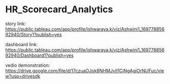 # HR_Scorecard_Analytics
story link: https://public.tableau.com/app/profile/ishwaraya.k/viz/Ashwini1_16977885692940/Story1?publish=yes

dashboard link: https://public.tableau.com/app/profile/ishwaraya.k/viz/Ashwini1_16977885692940/Dashboard1?publish=yes


vedio demonstration: https://drive.google.com/file/d/17czuaOJok8NHMJvlI1CjNgAgiOrNUFuc/view?usp=drivesdk
